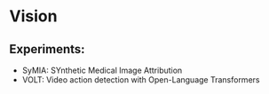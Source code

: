 # Vision

## Experiments:
* SyMIA: SYnthetic Medical Image Attribution
* VOLT: Video action detection with Open-Language Transformers
